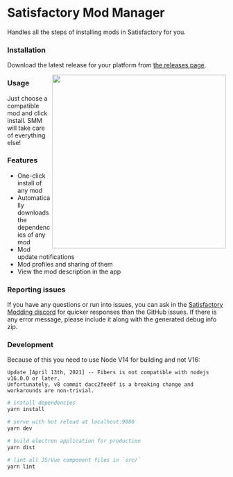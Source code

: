 # Satisfactory Mod Manager

Handles all the steps of installing mods in Satisfactory for you.

### Installation

Download the latest release for your platform from [the releases page](https://github.com/satisfactorymodding/SatisfactoryModManager/releases).

<img align="right" src="docs/images/preview.gif" width="400"/>

### Usage

Just choose a compatible mod and click install. SMM will take care of everything else!

### Features

* One-click install of any mod
* Automatically downloads the dependencies of any mod
* Mod update notifications
* Mod profiles and sharing of them
* View the mod description in the app

### Reporting issues

If you have any questions or run into issues, you can ask in the [Satisfactory Modding discord](https://discord.gg/TShj39G) for quicker responses than the GitHub issues. If there is any error message, please include it along with the generated debug info zip.

### Development
Because of this you need to use Node V14 for building and not V16:

```
Update [April 13th, 2021] -- Fibers is not compatible with nodejs v16.0.0 or later. 
Unfortunately, v8 commit dacc2fee0f is a breaking change and workarounds are non-trivial.
```

``` bash
# install dependencies
yarn install

# serve with hot reload at localhost:9080
yarn dev

# build electron application for production
yarn dist

# lint all JS/Vue component files in `src/`
yarn lint

```


